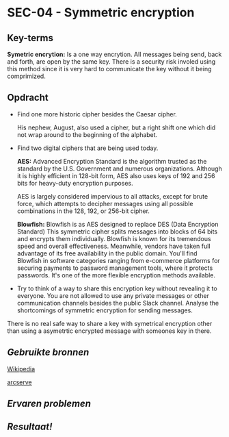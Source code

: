 **SEC-04 - Symmetric encryption**
===
**Key-terms**
---

**Symetric encrytion:** Is a one way encrytion. All messages being send, back and forth, are open by the same key. There is a security risk involed using this method since it is very hard to communicate the key without it being comprimized. 

**Opdracht**
---
- Find one more historic cipher besides the Caesar cipher.

    His nephew, August, also used a cipher, but a right shift one which did not wrap around to the beginning of the alphabet.

- Find two digital ciphers that are being used today.

    **AES:** Advanced Encryption Standard  is the algorithm trusted as the standard by the U.S. Government and numerous organizations. Although it is highly efficient in 128-bit form, AES also uses keys of 192 and 256 bits for heavy-duty encryption purposes.

    AES is largely considered impervious to all attacks, except for brute force, which attempts to decipher messages using all possible combinations in the 128, 192, or 256-bit cipher.

    **Blowfish:** Blowfish is as AES designed to replace DES (Data Encryption Standard) This symmetric cipher splits messages into blocks of 64 bits and encrypts them individually. Blowfish is known for its tremendous speed and overall effectiveness. Meanwhile, vendors have taken full advantage of its free availability in the public domain. You'll find Blowfish in software categories ranging from e-commerce platforms for securing payments to password management tools, where it protects passwords. It's one of the more flexible encryption methods available.


- Try to think of a way to share this encryption key without revealing it to everyone. You are not allowed to use any private messages or other communication channels besides the public Slack channel. Analyse the shortcomings of symmetric encryption for sending messages.

There is no real safe way to share a key with symetrical encryption other than using a asymetrtic encrypted message with someones key in there. 






*Gebruikte bronnen*
---

[Wikipedia](https://en.wikipedia.org/wiki/Caesar_cipher)

[arcserve](https://www.arcserve.com/blog/5-common-encryption-algorithms-and-unbreakables-future)

*Ervaren problemen*
---




*Resultaat!*
---

